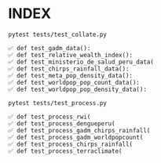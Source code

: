 INDEX
=====

`pytest tests/test_collate.py`

```
✅ def test_gadm_data():
✅ def test_relative_wealth_index():
✅ def test_ministerio_de_salud_peru_data(
✅ def test_chirps_rainfall_data():
✅ def test_meta_pop_density_data():
✅ def test_worldpop_pop_count_data():
✅ def test_worldpop_pop_density_data():
```

`pytest tests/test_process.py`

```
✅ def test_process_rwi(
✅ def test_process_dengueperu(
✅ def test_process_gadm_chirps_rainfall(
✅ def test_process_gadm_worldpopcount(
✅ def test_process_chirps_rainfall(
✅ def test_process_terraclimate(
```
